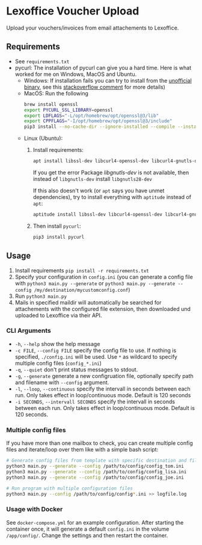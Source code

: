 # Lexoffice Voucher Upload

Upload your vouchers/invoices from email attachements to Lexoffice.

## Requirements
- See `requirements.txt`
- pycurl: The installation of pycurl can give you a hard time. Here is what worked for me on Windows, MacOS and Ubuntu.
    - Windows: If installation fails you can try to install from the [unofficial binary](https://www.lfd.uci.e~du/~gohlke/pythonlibs/#pycurl), see this  [stackoverflow comment](https://stackoverflow.com/a/53598619/6679493) for more details)
    - MacOS: Run the following
        ```bash
        brew install openssl
        export PYCURL_SSL_LIBRARY=openssl
        export LDFLAGS="-L/opt/homebrew/opt/openssl@3/lib"
        export CPPFLAGS="-I/opt/homebrew/opt/openssl@3/include"
        pip3 install --no-cache-dir --ignore-installed --compile --install-option="--with-openssl" pycurl
        ```
    - Linux (Ubuntu):
        1. Install requirements:
            ```bash
            apt install libssl-dev libcurl4-openssl-dev libcurl4-gnutls-dev libgnutls-dev python3-dev
            ```
            If you get the error Package *libgnutls-dev* is not available, then instead of `libgnutls-dev` install `libgnutls28-dev`
            
            If this also doesn't work (or `apt` says you have unmet dependencies), try to install everything with `aptitude` instead of `apt`:
            ```bash
            aptitude install libssl-dev libcurl4-openssl-dev libcurl4-gnutls-dev python3-dev
            ```

        2. Then install `pycurl`:
            ```bash
            pip3 install pycurl
            ```

## Usage
1. Install requirements `pip install -r requirements.txt`
2. Specify your configuration in `config.ini` (you can generate a config file with `python3 main.py --generate` or `python3 main.py --generate --config /my/destination/mycustomconfig.conf`)
3. Run `python3 main.py`
4. Mails in specified maildir will automatically be searched for attachements with the configured file extension, then downloaded und uploaded to Lexoffice via their API.

### CLI Arguments
- `-h`, `--help` show the help message
- `-c FILE`, `--config FILE` specify the config file to use. If nothing is specified, `./config.ini` will be used. Use `*` as wildcard to specify multiple config files (`config_*.ini`)
- `-q`, `--quiet` don't print status messages to stdout.
- `-g`, `--generate` generate a new configruation file, optionally specify path and filename with `--config` argument.
- `-l`, `--loop`, `--continuous` specify the intervall in seconds between each run. Only takes effect in loop/continuous mode. Default is 120 seconds
- `-i SECONDS`, `--intervall SECONDS` specify the intervall in seconds between each run. Only takes effect in loop/continuous mode. Default is 120 seconds.

### Multiple config files

If you have more than one mailbox to check, you can create multiple config files and iterate/loop over them like with a simple bash script:
```bash
# Generate config files from template with specific destination and file name
python3 main.py --generate --config /path/to/config/config_tom.ini
python3 main.py --generate --config /path/to/config/config_lisa.ini
python3 main.py --generate --config /path/to/config/config_joe.ini

# Run program with multiple configuration files
python3 main.py --config /path/to/config/config*.ini >> logfile.log
```

### Usage with Docker

See `docker-compose.yml` for an example configuration.
After starting the container once, it will generate a default `config.ini` in the volume `/app/config/`.
Change the settings and then restart the container.